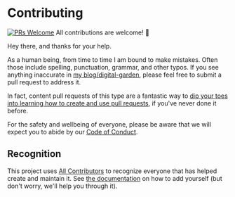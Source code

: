 # Contributing

[![PRs Welcome](https://img.shields.io/badge/PRs-welcome-brightgreen.svg?style=flat-square)](http://makeapullrequest.com) All contributions are welcome! 💖

Hey there, and thanks for your help.

As a human being, from time to time I am bound to make mistakes. Often those include spelling, punctuation, grammar, and other typos. If you see anything inaccurate in [my blog/digital-garden][blog], please feel free to submit a pull request to address it.

In fact, content pull requests of this type are a fantastic way to [dip your toes into learning how to create and use pull requests][make], if you've never done it before.

For the safety and wellbeing of everyone, please be aware that we will expect you to abide by our [Code of Conduct](CODE_OF_CONDUCT.md).

[make]: https://makeapullrequest.com/
[blog]: https://adamtuttle.codes/

## Recognition

This project uses [All Contributors][allcontribs] to recognize everyone that has helped create and maintain it. See [the documentation][allcontribs-bot-usage] on how to add yourself (but don't worry, we'll help you through it).

[allcontribs]: https://allcontributors.org/
[allcontribs-bot-usage]: https://allcontributors.org/docs/en/bot/usage
